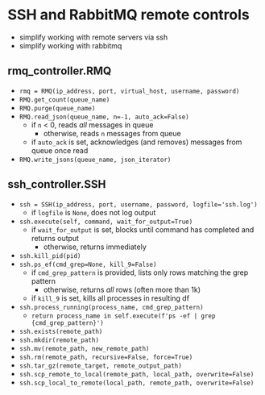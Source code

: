 #   SSH and RabbitMQ remote controls
*   simplify working with remote servers via ssh
*   simplify working with rabbitmq

##  rmq_controller.RMQ
*   `rmq = RMQ(ip_address, port, virtual_host, username, password)`
*   `RMQ.get_count(queue_name)`
*   `RMQ.purge(queue_name)`
*   `RMQ.read_json(queue_name, n=-1, auto_ack=False)`
    *   if `n` < 0, reads *all* messages in queue
        *   otherwise, reads `n` messages from queue
    *   if `auto_ack` is set, acknowledges (and removes) messages from queue once read
*   `RMQ.write_jsons(queue_name, json_iterator)`

##  ssh_controller.SSH
*   `ssh = SSH(ip_address, port, username, password, logfile='ssh.log')`
    *   if `logfile` is `None`, does not log output
*   `ssh.execute(self, command, wait_for_output=True)`
    *   if `wait_for_output` is set, blocks until command has completed and returns output
        *   otherwise, returns immediately
*   `ssh.kill_pid(pid)`
*   `ssh.ps_ef(cmd_grep=None, kill_9=False)`
    *   if `cmd_grep_pattern` is provided, lists only rows matching the grep pattern
        *   otherwise, returns *all* rows (often more than 1k)
    *   if `kill_9` is set, kills all processes in resulting df
*   `ssh.process_running(process_name, cmd_grep_pattern)`
    *   `return process_name in self.execute(f'ps -ef | grep {cmd_grep_pattern}')`
*   `ssh.exists(remote_path)`
*   `ssh.mkdir(remote_path)`
*   `ssh.mv(remote_path, new_remote_path)`
*   `ssh.rm(remote_path, recursive=False, force=True)`
*   `ssh.tar_gz(remote_target, remote_output_path)`
*   `ssh.scp_remote_to_local(remote_path, local_path, overwrite=False)`
*   `ssh.scp_local_to_remote(local_path, remote_path, overwrite=False)`
